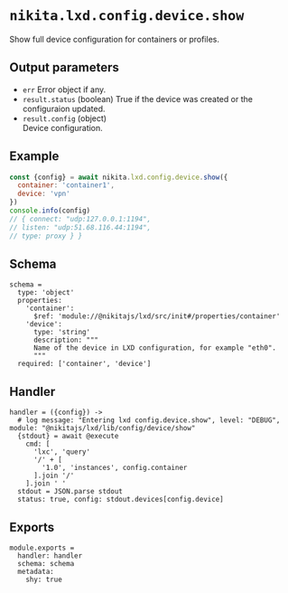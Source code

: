 
# `nikita.lxd.config.device.show`

Show full device configuration for containers or profiles.

## Output parameters

* `err`
  Error object if any.
* `result.status` (boolean)
  True if the device was created or the configuraion updated.
* `result.config` (object)   
  Device configuration.

## Example

```js
const {config} = await nikita.lxd.config.device.show({
  container: 'container1',
  device: 'vpn'
})
console.info(config)
// { connect: "udp:127.0.0.1:1194",
// listen: "udp:51.68.116.44:1194",
// type: proxy } }
```

## Schema

    schema =
      type: 'object'
      properties:
        'container':
          $ref: 'module://@nikitajs/lxd/src/init#/properties/container'
        'device':
          type: 'string'
          description: """
          Name of the device in LXD configuration, for example "eth0".
          """
      required: ['container', 'device']

## Handler

    handler = ({config}) ->
      # log message: "Entering lxd config.device.show", level: "DEBUG", module: "@nikitajs/lxd/lib/config/device/show"
      {stdout} = await @execute
        cmd: [
          'lxc', 'query'
          '/' + [
            '1.0', 'instances', config.container
          ].join '/'
        ].join ' '
      stdout = JSON.parse stdout
      status: true, config: stdout.devices[config.device]

## Exports

    module.exports =
      handler: handler
      schema: schema
      metadata:
        shy: true
